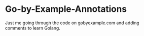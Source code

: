# Go-by-Example-Annotations
Just me going through the code on gobyexample.com and adding comments to learn Golang.
